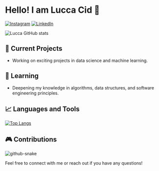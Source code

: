 # Hello! I am Lucca Cid 👋

[![Instagram](https://img.shields.io/badge/Instagram-E4405F?style=for-the-badge&logo=instagram&logoColor=white)](https://www.instagram.com/luccacidd/)
[![LinkedIn](https://img.shields.io/badge/LinkedIn-0077B5?style=for-the-badge&logo=linkedin&logoColor=white)](https://www.linkedin.com/in/luccacidd/)

![Lucca GitHub stats](https://github-readme-stats.vercel.app/api?username=luccacid&show_icons=true&bg_color=00000000)


## 🔭 Current Projects
- Working on exciting projects in data science and machine learning.

## 🌱 Learning
- Deepening my knowledge in algorithms, data structures, and software engineering principles.

## 📈 Languages and Tools
[![Top Langs](https://github-readme-stats.vercel.app/api/top-langs/?username=luccacid)](https://github.com/anuraghazra/github-readme-stats)

## 🎮 Contributions 

<picture>
  <source media="(prefers-color-scheme: dark)" srcset="dist/github-snake-dark.svg" />
  <source media="(prefers-color-scheme: light)" srcset="dist/github-snake.svg" />
  <img alt="github-snake" src="dist/github-snake.svg" />
</picture>

Feel free to connect with me or reach out if you have any questions!
